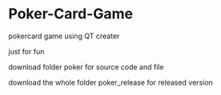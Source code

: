 # Poker-Card-Game

pokercard game using QT creater 

just for fun

download folder poker for source code and file 

download  the whole folder poker_release for released version
